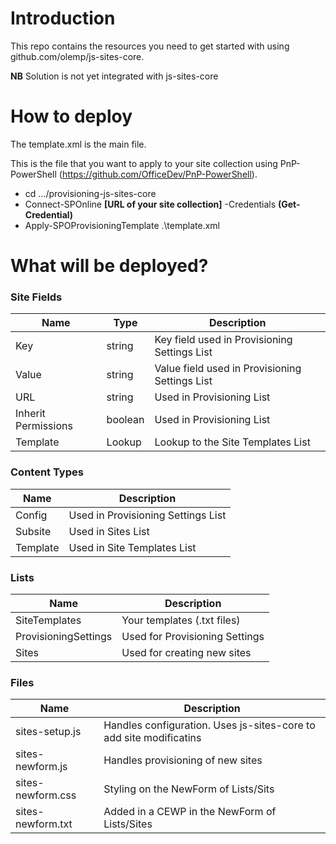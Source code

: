 # Introduction
This repo contains the resources you need to get started with using github.com/olemp/js-sites-core.

**NB** Solution is not yet integrated with js-sites-core

# How to deploy
The template.xml is the main file.

This is the file that you want to apply to your site collection using PnP-PowerShell (https://github.com/OfficeDev/PnP-PowerShell).

* cd .../provisioning-js-sites-core
* Connect-SPOnline **[URL of your site collection]** -Credentials **(Get-Credential)**
* Apply-SPOProvisioningTemplate .\template.xml

# What will be deployed?
### Site Fields
Name|Type|Description
--------|----|-----------
Key|string|Key field used in Provisioning Settings List
Value|string|Value field used in Provisioning Settings List
URL|string|Used in Provisioning List
Inherit Permissions|boolean|Used in Provisioning List
Template|Lookup|Lookup to the Site Templates List

### Content Types
Name|Description
--------|-----------
Config|Used in Provisioning Settings List
Subsite|Used in Sites List
Template|Used in Site Templates List

### Lists
Name|Description
--------|-----------
SiteTemplates|Your templates (.txt files)
ProvisioningSettings|Used for Provisioning Settings
Sites|Used for creating new sites

### Files
Name|Description
--------|-----------
sites-setup.js|Handles configuration. Uses js-sites-core to add site modificatins
sites-newform.js|Handles provisioning of new sites
sites-newform.css|Styling on the NewForm of Lists/Sits
sites-newform.txt|Added in a CEWP in the NewForm of Lists/Sites
